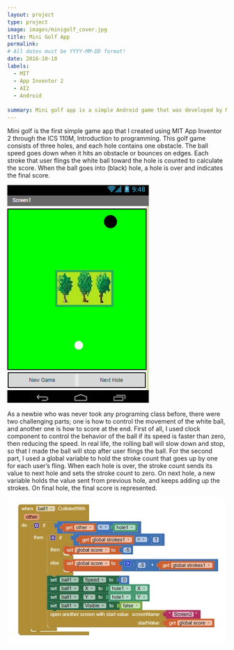 ```yaml
---
layout: project
type: project
image: images/minigolf_cover.jpg
title: Mini Golf App
permalink: 
# All dates must be YYYY-MM-DD format!
date: 2016-10-10
labels:
  - MIT
  - App Inventor 2
  - AI2
  - Android
  
summary: Mini golf app is a simple Android game that was developed by MIT App Inventor 2.
---
```



Mini golf is the first simple game app that I created using MIT App Inventor 2 through the ICS 110M, Introduction to programming. This golf game consists of three holes, and each hole contains one obstacle. The ball speed goes down when it hits an obstacle or bounces on edges. Each stroke that user flings the white ball toward the hole is counted to calculate the score. When the ball goes into (black) hole, a hole is over and indicates the final score.


<img class="ui medium left floated rounded image" src="../images/minigolf.jpg"> 

As a newbie who was never took any programing class before, there were two challenging parts; one is how to control the movement of the white ball, and another one is how to score at the end. First of all, I used clock component to control the behavior of the ball if its speed is faster than zero, then reducing the speed. In real life, the rolling ball will slow down and stop, so that I made the ball will stop after user flings the ball. For the second part, I used a global variable to hold the stroke count that goes up by one for each user’s fling. When each hole is over, the stroke count sends its value to next hole and sets the stroke count to zero. On next hole, a new variable holds the value sent from previous hole, and keeps adding up the strokes. On final hole, the final score is represented.

<img class="ui medium left floated rounded image" src="../images/minigolf_example.jpg"> <br />










